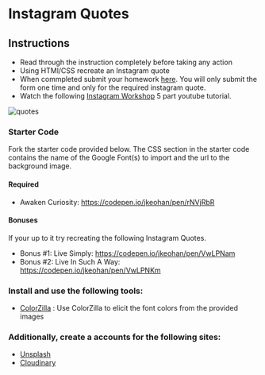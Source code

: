 # Instagram Quotes

## Instructions

 - Read through the instruction completely before taking any action
 - Using HTMl/CSS recreate an Instagram quote
 - When commpleted submit your homework [here](https://docs.google.com/forms/u/3/d/e/1FAIpQLSezWVG8OLr6ZxmRNOwZ6xsoYO5lu_7L1LTWA3X6iclG4iG_Hw/viewform?usp=send_form).  You will only submit the form one time and only for the required instagram quote.
 - Watch the following [Instagram Workshop](https://www.youtube.com/playlist?list=PL_vCSejjQiPyr7dbj-oJ8vjttYid9VWsb) 5 part youtube tutorial.

![quotes](https://i.imgur.com/Rq4A6Kt.png)

### Starter Code

Fork the starter code provided below. The CSS section in the starter code contains the name of the Google Font(s) to import and the url to the background image. 

#### Required
 - Awaken Curiosity: https://codepen.io/jkeohan/pen/rNVjRbR

#### Bonuses

If your up to it try recreating the following Instagram Quotes. 

 - Bonus #1: Live Simply: https://codepen.io/jkeohan/pen/VwLPNam
 - Bonus #2: Live In Such A Way: https://codepen.io/jkeohan/pen/VwLPNKm

### Install and use the following tools:
  * [ColorZilla](https://chrome.google.com/webstore/detail/colorzilla/bhlhnicpbhignbdhedgjhgdocnmhomnp?hl=en) : Use ColorZilla to elicit the font colors from the provided images

### Additionally, create a accounts for the following sites:
- [Unsplash](https://unsplash.com/)
- [Cloudinary](https://cloudinary.com/)
